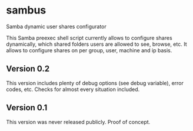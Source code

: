 sambus
======

Samba dynamic user shares configurator

This Samba preexec shell script currently allows to configure shares dynamically, which shared folders users are allowed to see, browse, etc. It allows to configure shares on per group, user, machine and ip basis.

Version 0.2
-----

This version includes plenty of debug options (see debug variable), error codes, etc. Checks for almost every situation included.

Version 0.1
-----

This version was never released publicly. Proof of concept.